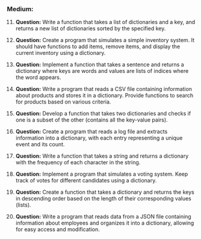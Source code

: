 ### Medium:
11. **Question:**
    Write a function that takes a list of dictionaries and a key, and returns a new list of dictionaries sorted by the specified key.

12. **Question:**
    Create a program that simulates a simple inventory system. It should have functions to add items, remove items, and display the current inventory using a dictionary.

13. **Question:**
    Implement a function that takes a sentence and returns a dictionary where keys are words and values are lists of indices where the word appears.

14. **Question:**
    Write a program that reads a CSV file containing information about products and stores it in a dictionary. Provide functions to search for products based on various criteria.

15. **Question:**
    Develop a function that takes two dictionaries and checks if one is a subset of the other (contains all the key-value pairs).

16. **Question:**
    Create a program that reads a log file and extracts information into a dictionary, with each entry representing a unique event and its count.

17. **Question:**
    Write a function that takes a string and returns a dictionary with the frequency of each character in the string.

18. **Question:**
    Implement a program that simulates a voting system. Keep track of votes for different candidates using a dictionary.

19. **Question:**
    Create a function that takes a dictionary and returns the keys in descending order based on the length of their corresponding values (lists).

20. **Question:**
    Write a program that reads data from a JSON file containing information about employees and organizes it into a dictionary, allowing for easy access and modification.
